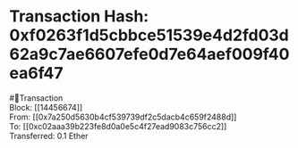 
Transaction Hash: 0xf0263f1d5cbbce51539e4d2fd03d62a9c7ae6607efe0d7e64aef009f40ea6f47
====================================================================================
  
#💸Transaction  
Block: [[14456674]]  
From: [[0x7a250d5630b4cf539739df2c5dacb4c659f2488d]]  
To: [[0xc02aaa39b223fe8d0a0e5c4f27ead9083c756cc2]]  
Transferred: 0.1 Ether
